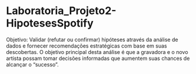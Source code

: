 # Laboratoria_Projeto2-HipotesesSpotify
Objetivo: Validar (refutar ou confirmar) hipóteses através da análise de dados e fornecer recomendações estratégicas com base em suas descobertas. O objetivo principal desta análise é que a gravadora e o novo artista possam tomar decisões informadas que aumentem suas chances de alcançar o “sucesso”.
